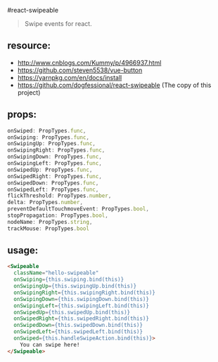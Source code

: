 #react-swipeable
> Swipe events for react.


## resource:
+ http://www.cnblogs.com/Kummy/p/4966937.html
+ https://github.com/steven5538/vue-button
+ https://yarnpkg.com/en/docs/install
+ https://github.com/dogfessional/react-swipeable (The copy of this project)

## props:
```javascript
onSwiped: PropTypes.func,
onSwiping: PropTypes.func,
onSwipingUp: PropTypes.func,
onSwipingRight: PropTypes.func,
onSwipingDown: PropTypes.func,
onSwipingLeft: PropTypes.func,
onSwipedUp: PropTypes.func,
onSwipedRight: PropTypes.func,
onSwipedDown: PropTypes.func,
onSwipedLeft: PropTypes.func,
flickThreshold: PropTypes.number,
delta: PropTypes.number,
preventDefaultTouchmoveEvent: PropTypes.bool,
stopPropagation: PropTypes.bool,
nodeName: PropTypes.string,
trackMouse: PropTypes.bool
```


## usage:
```html
<Swipeable
  className="hello-swipeable"
  onSwiping={this.swiping.bind(this)}
  onSwipingUp={this.swipingUp.bind(this)}
  onSwipingRight={this.swipingRight.bind(this)}
  onSwipingDown={this.swipingDown.bind(this)}
  onSwipingLeft={this.swipingLeft.bind(this)}
  onSwipedUp={this.swipedUp.bind(this)}
  onSwipedRight={this.swipedRight.bind(this)}
  onSwipedDown={this.swipedDown.bind(this)}
  onSwipedLeft={this.swipedLeft.bind(this)}
  onSwiped={this.handleSwipeAction.bind(this)}>
    You can swipe here!
</Swipeable>
```
